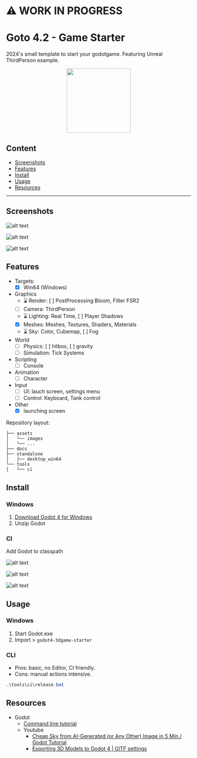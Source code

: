 :warning: WORK IN PROGRESS
==========================

# Goto 4.2 - Game Starter

 2024's small template to start your godotgame. Featuring Unreal ThirdPerson example.

<p align="center">
  <img src="./docs/README/thumb-godot.png" height="175" width="auto" />
</p>

## Content

  - [Screenshots](#screenshots)
  - [Features](#features)
  - [Install](#install)
  - [Usage](#usage)
  - [Resources](#resources)

---------------------------------------

## Screenshots

![alt text](./docs/README/screenshot-godot.png)

![alt text](./docs/README/screenshot-unreal.jpg)

![alt text](./docs/README/diagrams-1.png)

## Features

- Targets:
  - [x] Win64 (Windows)
- Graphics
  - :hourglass: Render: [ ] PostProcessing Bloom, Filter FSR2
  - [ ] Camera: ThirdPerson
  - :hourglass: Lighting: Real Time, [ ] Player Shadows
  - [x] Meshes: Meshes, Textures, Shaders, Materials
  - :hourglass: Sky: Color, Cubemap, [ ] Fog
- World
  - [ ] Physics: [ ] hitbox, [ ] gravity
  - [ ] Simulation: Tick Systems
- Scripting
  - [ ] Console
- Animation
  - [ ] Character
- Input
  - [ ] UI: lauch screen, settings menu
  - [ ] Control: Keyboard, Tank control
- Other
  - [x] launching screen

Repository layout:
```
├── assets
│   └── images
│   └── ...
├── docs
├── standalone
│   ├── desktop_win64
└── tools
│   └── ci
```

## Install

### Windows

1. [Download Godot 4 for Windows](https://godotengine.org/download/windows/)
2. Unzip Godot

### CI

Add Godot to classpath

![alt text](./docs/README/install-win-path-1.png)

![alt text](./docs/README/install-win-path-2.png)

![alt text](./docs/README/install-win-path-3.png)

## Usage

### Windows

1. Start Godot.exe
2. Import > `godot4-3dgame-starter`

### CLI

- Pros: basic, no Editor, CI friendly.
- Cons: manual actions intensive.

```powershell
.\tools\ci\release.bat
```

## Resources

- Godot
  - [Command line tutorial](https://docs.godotengine.org/en/stable/tutorials/editor/command_line_tutorial.html#exporting)
  - Youtube
    - [Cheap Sky from AI-Generated (or Any Other) Image in 5 Min / Godot Tutorial](https://www.youtube.com/watch?v=ie-D7q7zczY)
    - [Exporting 3D Models to Godot 4 | GlTF settings](https://www.youtube.com/watch?v=_eIAl_HZWXM)
